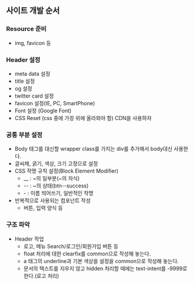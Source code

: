 ## 사이트 개발 순서
### Resource 준비
* img, favicon 등

### Header 설정
* meta data 설정
* title 설정
* og 설정
* twitter card 설정
* favicon 설정(IE, PC, SmartPhone)
* Font 설정 (Google Font)
* CSS Reset (css 중에 가장 위에 올라와야 함) CDN을 사용하자

### 공통 부분 설정
* Body 태그를 대신할 wrapper class를 가지는 div를 추가해서 body대신 사용한다.
* 글씨체, 굵기, 색상, 크기 고정으로 설정
* CSS 작명 규칙 설정(Block Element Modifier)
    * __ : ~의 일부분(~의 자식)
    * -- : ~의 상태(btn--success)
    * \- : 이름 띄어쓰기, 일반적인 작명 
* 반복적으로 사용되는 컴포넌트 작성
    * 버튼, 입력 양식 등

### 구조 파악
* Header 작업
    * 로고, 메뉴 Search/로그인/회원가입 버튼 등
    * float 처리에 대한 clearfix를 common으로 작성해 놓는다.
    * a 태그의 underline과 기본 색상을 설정을 common으로 작성해 놓는다.
    * 문서의 텍스트를 지우지 않고 hidden 처리할 때에는 text-intent를 -9999로 한다.(로고 처리)


